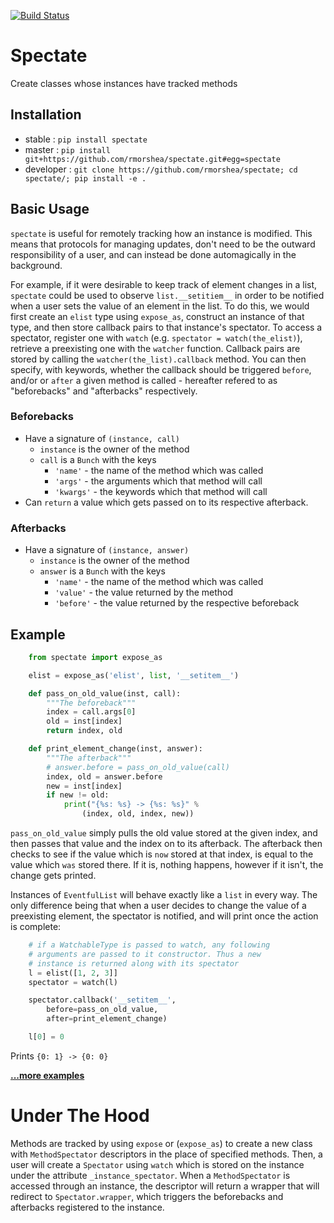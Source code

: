 [![Build Status](https://travis-ci.org/rmorshea/spectate.svg)](https://travis-ci.org/rmorshea/spectate)


# Spectate


Create classes whose instances have tracked methods


## Installation


+ stable : `pip install spectate`
+ master : `pip install git+https://github.com/rmorshea/spectate.git#egg=spectate`
+ developer : `git clone https://github.com/rmorshea/spectate; cd spectate/; pip install -e .`

## Basic Usage


`spectate` is useful for remotely tracking how an instance is modified. This means that protocols
for managing updates, don't need to be the outward responsibility of a user, and can instead be
done automagically in the background.

For example, if it were desirable to keep track of element changes in a list, `spectate` could be
used to observe `list.__setitiem__` in order to be notified when a user sets the value of an element
in the list. To do this, we would first create an `elist` type using `expose_as`, construct an
instance of that type, and then store callback pairs to that instance's spectator. To access a spectator,
register one with `watch` (e.g. `spectator = watch(the_elist)`), retrieve a preexisting one with the
`watcher` function. Callback pairs are stored by calling the `watcher(the_list).callback` method. You
can then specify, with keywords, whether the callback should be triggered `before`, and/or or `after`
a given method is called - hereafter refered to as "beforebacks" and "afterbacks" respectively.


### Beforebacks


+ Have a signature of `(instance, call)`
    + `instance` is the owner of the method
    + `call` is a `Bunch` with the keys
        + `'name'` - the name of the method which was called
        + `'args'` - the arguments which that method will call
        + `'kwargs'` - the keywords which that method will call
+ Can `return` a value which gets passed on to its respective afterback.


### Afterbacks


+ Have a signature of `(instance, answer)`
    + `instance` is the owner of the method
    + `answer` is a `Bunch` with the keys
        + `'name'` - the name of the method which was called
        + `'value'` - the value returned by the method
        + `'before'` - the value returned by the respective beforeback


## Example


```python
    from spectate import expose_as

    elist = expose_as('elist', list, '__setitem__')

    def pass_on_old_value(inst, call):
        """The beforeback"""
        index = call.args[0]
        old = inst[index]
        return index, old

    def print_element_change(inst, answer):
        """The afterback"""
        # answer.before = pass_on_old_value(call)
        index, old = answer.before
        new = inst[index]
        if new != old:
            print("{%s: %s} -> {%s: %s}" %
                (index, old, index, new))
```

`pass_on_old_value` simply pulls the old value stored at the given index, and then passes
that value and the index on to its afterback. The afterback then checks to see if the value
which is `now` stored at that index, is equal to the value which `was` stored there. If it is,
nothing happens, however if it isn't, the change gets printed.

Instances of `EventfulList` will behave exactly like a `list` in every way. The only
difference being that when a user decides to change the value of a preexisting element, the
spectator is notified, and will print once the action is complete:

```python
    # if a WatchableType is passed to watch, any following
    # arguments are passed to it constructor. Thus a new
    # instance is returned along with its spectator
    l = elist([1, 2, 3]]
    spectator = watch(l)

    spectator.callback('__setitem__',
        before=pass_on_old_value,
        after=print_element_change)

    l[0] = 0
```

Prints `{0: 1} -> {0: 0}`

**[...more examples](https://github.com/rmorshea/spectate/tree/master/examples)**


# Under The Hood


Methods are tracked by using `expose` or (`expose_as`) to create a new class with `MethodSpectator`
descriptors in the place of specified methods. Then, a user will create a `Spectator` using `watch`
which is stored on the instance under the attribute `_instance_spectator`. When a `MethodSpectator`
is accessed through an instance, the descriptor will return a wrapper that will redirect to
`Spectator.wrapper`, which triggers the beforebacks and afterbacks registered to the instance.
